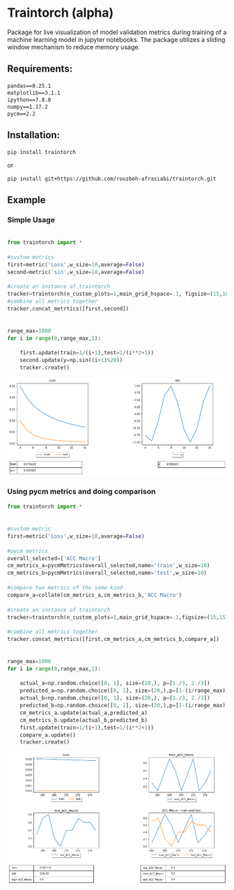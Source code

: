 # Traintorch (alpha)


Package for live visualization of model validation metrics during training of a machine learning model in jupyter notebooks. The package utilizes a sliding window mechanism to reduce memory usage.
 

## Requirements:

```
pandas==0.25.1
matplotlib==3.1.1
ipython==7.8.0
numpy==1.17.2
pycm==2.2
```
 ## Installation:
 ```
 pip install traintorch
  ```
or

 ```
 pip install git+https://github.com/rouzbeh-afrasiabi/traintorch.git
 ```

## Example 

### Simple Usage
```python

from traintorch import *

#custom metrics
first=metric('Loss',w_size=10,average=False)
second=metric('sin',w_size=10,average=False)

#create an instance of traintorch
tracker=traintorch(n_custom_plots=1,main_grid_hspace=.1, figsize=(15,10),show_table=True)
#combine all metrics together
tracker.concat_metrtics([first,second])


range_max=1000
for i in range(0,range_max,1):
    
    first.update(train=1/(i+1),test=1/(i**2+1))
    second.update(y=np.sin((i+1)%20))
    tracker.create()
```
 <p align='center'>
 <img src='./images/dash_a.png'></img>
 
 </p>



### Using pycm metrics and doing comparison


```python
from traintorch import *


#custom metric
first=metric('Loss',w_size=10,average=False)

#pycm metrics
overall_selected=['ACC Macro']
cm_metrics_a=pycmMetrics(overall_selected,name='train',w_size=10)
cm_metrics_b=pycmMetrics(overall_selected,name='test',w_size=10)

#compare two metrics of the same kind
compare_a=collate(cm_metrics_a,cm_metrics_b,'ACC Macro')

#create an instance of traintorch
tracker=traintorch(n_custom_plots=1,main_grid_hspace=.1,figsize=(15,15),show_table=True)

#combine all metrics together
tracker.concat_metrtics([first,cm_metrics_a,cm_metrics_b,compare_a])


range_max=1000
for i in range(0,range_max,1):
    
    actual_a=np.random.choice([0, 1], size=(20,), p=[1./3, 2./3])
    predicted_a=np.random.choice([0, 1], size=(20,),p=[1-(i/range_max), i/range_max])
    actual_b=np.random.choice([0, 1], size=(20,), p=[1./3, 2./3])
    predicted_b=np.random.choice([0, 1], size=(20,),p=[1-(i/range_max), i/range_max])
    cm_metrics_a.update(actual_a,predicted_a)
    cm_metrics_b.update(actual_b,predicted_b)
    first.update(train=1/(i+1),test=1/(i**2+1))
    compare_a.update()
    tracker.create()

```
 <p align='center'>
 <img src='./images/dash.png'></img>
 
 </p>
